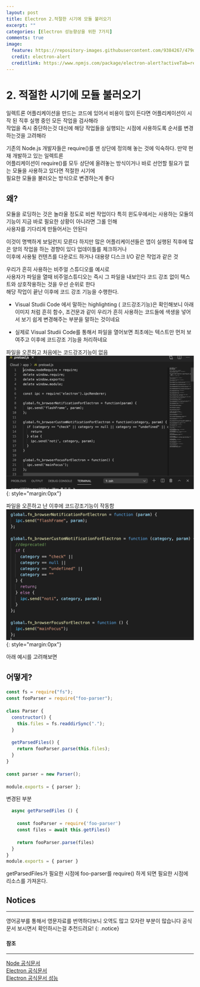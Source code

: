 ```yaml
---
layout: post
title: Electron 2.적절한 시기에 모듈 불러오기
excerpt: ""
categories: [Electron 성능향상을 위한 7가지]
comments: true
image:
  feature: https://repository-images.githubusercontent.com/9384267/479d2500-5c54-11e9-8b67-65ac52c9b3f3
  credit: electron-alert
  creditlink: https://www.npmjs.com/package/electron-alert?activeTab=readme
---
```


# 2. 적절한 시기에 모듈 불러오기

일렉트론 어플리케이션을 만드는 코드에 있어서 비용이 많이 든다면 어플리케이션이 시작 된 직후 실행 중인 모든 작업을 검사해라<br>
작업을 즉시 중단하는것 대신에 해당 작업들을 실행되는 시점에 사용하도록 순서를 변경하는것을 고려해라<br>

기존의 Node.js 개발자들은 require()를 맨 상단에 정의해 놓는 것에 익숙하다. 만약 현재 개발하고 있는 일렉트론<br>
어플리케이션이 require()를 모두 상단에 올려놓는 방식이거나 바로 선언할 필요가 없는 모듈을 사용하고 있다면 적절한 시기에<br>
필요한 모듈을 불러오는 방식으로 변경하는게 좋다<br>

## 왜?

모듈을 로딩하는 것은 놀라울 정도로 비싼 작업이다 특히 윈도우에서는 사용하는 모듈의 기능이 지금 바로 필요한 상황이 아니라면 그롤 인해<br>
사용자를 기다리게 만들어서는 안된다<br>

이것이 명백하게 보일런지 모른다 하지만 많은 어플리케이션들은 앱이 실행된 직후에 많은 양의 작업을 하는 경향이 있다 업데이틀를 체크하거나<br>
이후에 사용될 컨텐츠를 다운로드 하거나 대용량 디스크 I/O 같은 작업과 같은 것<br>

우리가 흔히 사용하는 비주얼 스튜디오를 예시로<br>
사용자가 파일을 열때 비주얼스튜디오는 즉시 그 파일을 내보인다 코드 강조 없이 텍스트와 상호작용하는 것을 우선 순위로 한다<br>
해당 작업이 끝난 이후에 코드 강조 기능을 수행한다.<br>

- Visual Studii Code 에서 말하는 highlighting ( 코드강조기능)은 확인해보니 아래 이미지 처럼 흔히 함수, 조건문과 같이
  우리가 흔히 사용하는 코드들에 색생을 넣어서 보기 쉽게 변경해주는 부분을 말하는 것이네요

- 실제로 Visual Studii Code를 통해서 파일을 열어보면 최초에는 텍스트만 먼저 보여주고 이후에 코드강조 기능을 처리하네요

파일을 오픈하고 처음에는 코드강조기능이 없음
![코드강조](/img/electron/electron2-2.png){: style="margin:0px"}

파일을 오픈하고 난 이후에 코드강조기능이 작동함
![코드강조](/img/electron/electron2-1.png){: style="margin:0px"}

아래 예시를 고려해보면

## 어떻게?

```js
const fs = require("fs");
const fooParser = require("foo-parser");

class Parser {
  constructor() {
    this.files = fs.readdirSync(".");
  }

  getParsedFiles() {
    return fooParser.parse(this.files);
  }
}

const parser = new Parser();

module.exports = { parser };
```

변경된 부분

```js
  async getParsedFiles () {

    const fooParser = require('foo-parser')
    const files = await this.getFiles()

    return fooParser.parse(files)
  }
}
module.exports = { parser }
```

getParsedFiles가 필요한 시점에 foo-parser를 require() 하게 되면 필요한 시점에 리소스를 가져온다.

## Notices

---

영어공부를 통해서 영문자료를 번역하다보니 오역도 많고 모자란 부분이 많습니다 공식문서 보시면서 확인하시는걸 추천드려요!
{: .notice}

#### 참조

---

[Node 공식문서](https://nodejs.org/api/cli.html#cli_cpu_prof) <br>
[Electron 공식문서](https://www.electronjs.org/) <br>
[Electron 공식문서 성능](https://www.electronjs.org/docs/tutorial/performance)
